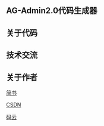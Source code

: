 ## AG-Admin2.0代码生成器



## 关于代码




## 技术交流


## 关于作者
[简书](http://www.jianshu.com/)

[CSDN](http://blog.csdn.net/u011282930)

[码云](http://git.oschina.net/geek_qi)

